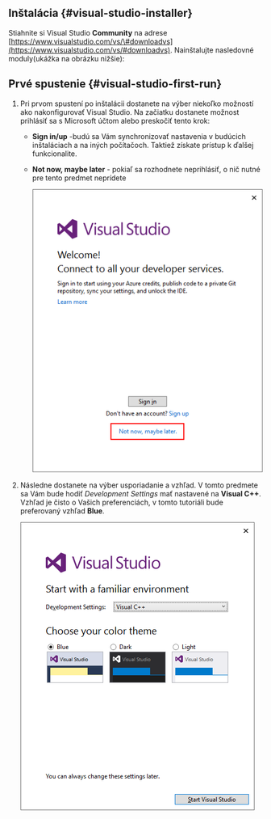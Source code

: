 ## Inštalácia {#visual-studio-installer}

Stiahnite si Visual Studio **Community** na adrese [https://www.visualstudio.com/vs/\#downloadvs](https://www.visualstudio.com/vs/#downloadvs). Nainštalujte nasledovné moduly(ukážka na obrázku nižšie):


## Prvé spustenie {#visual-studio-first-run}

1. Pri prvom spustení po inštalácii dostanete na výber niekoľko možností ako nakonfigurovať Visual Studio. Na začiatku dostanete možnost prihlásiť sa s Microsoft účtom alebo preskočiť tento krok:

   * **Sign in/up** -budú sa Vám synchronizovať nastavenia v budúcich inštaláciach a na iných počítačoch. Taktiež získate prístup k ďalšej funkcionalite.
   * **Not now, maybe later** - pokiaľ sa rozhodnete neprihlásiť, o nič nutné pre tento predmet neprídete

     ![](/visual-studio-2015/images/firstrun_1.png)

2. Následne dostanete na výber usporiadanie a vzhľad. V tomto predmete sa Vám bude hodiť _Development Settings_ mať nastavené na **Visual C++**. Vzhľad je čisto o Vašich preferenciách, v tomto tutoriáli bude preferovaný vzhľad **Blue**.

   ![](/visual-studio-2015/images/firstrun_2.png)



